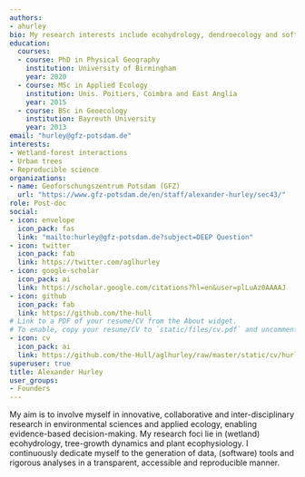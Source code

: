 ```yaml
---
authors:
- ahurley
bio: My research interests include ecohydrology, dendroecology and software development.
education:
  courses:
  - course: PhD in Physical Geography
    institution: University of Birmingham
    year: 2020
  - course: MSc in Applied Ecology
    institution: Unis. Poitiers, Coimbra and East Anglia
    year: 2015
  - course: BSc in Geoecology
    institution: Bayreuth University
    year: 2013
email: "hurley@gfz-potsdam.de"
interests:
- Wetland-forest interactions
- Urban trees
- Reproducible science
organizations:
- name: Geoforschungszentrum Potsdam (GFZ)
  url: "https://www.gfz-potsdam.de/en/staff/alexander-hurley/sec43/"
role: Post-doc
social:
- icon: envelope
  icon_pack: fas
  link: "mailto:hurley@gfz-potsdam.de?subject=DEEP Question"
- icon: twitter
  icon_pack: fab
  link: https://twitter.com/aglhurley
- icon: google-scholar
  icon_pack: ai
  link: https://scholar.google.com/citations?hl=en&user=plLuAz0AAAAJ
- icon: github
  icon_pack: fab
  link: https://github.com/the-hull
# Link to a PDF of your resume/CV from the About widget.
# To enable, copy your resume/CV to `static/files/cv.pdf` and uncomment the lines below.
- icon: cv
  icon_pack: ai
  link: https://github.com/the-Hull/aglhurley/raw/master/static/cv/hurley_cv.pdf
superuser: true
title: Alexander Hurley
user_groups:
- Founders
---
```



My aim is to involve myself in innovative, collaborative and inter-disciplinary research in environmental sciences and applied ecology, enabling evidence-based decision-making.
My research foci lie in (wetland) ecohydrology, tree-growth dynamics and plant ecophysiology.
I continuously dedicate myself to the generation of data, (software) tools and rigorous analyses in a transparent, accessible and reproducible manner.

